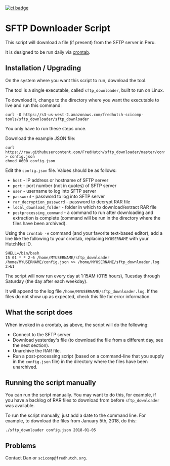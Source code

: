 [![ci badge](https://circleci.com/gh/FredHutch/sftp_downloader.png?style=shield)](https://circleci.com/gh/FredHutch/sftp_downloader)

# SFTP Downloader Script

This script will download a file (if present) from the
SFTP server in Peru.

It is designed to be run daily via [crontab](http://www.adminschoice.com/crontab-quick-reference).

## Installation / Upgrading

On the system where you want this script to run, download the tool.

The tool is a single executable, called `sftp_downloader`, built to run on Linux.

To download it, change to the directory where you want the executable to live and run this command:

```
curl -O https://s3-us-west-2.amazonaws.com/fredhutch-scicomp-tools/sftp_downloader/sftp_downloader
```


You only have to run these steps once.

Download the example JSON file:

```
curl https://raw.githubusercontent.com/FredHutch/sftp_downloader/master/config.json.example > config.json
chmod 0600 config.json
```

Edit the `config.json` file. Values should be as follows:

* `host` - IP address or hostname of SFTP server
* `port` - port number (not in quotes) of SFTP server
* `user` - username to log into SFTP server
* `password` - password to log into SFTP server
* `rar_decryption_password` - password to decrypt RAR file
* `local_download_folder` - folder in which to download/extract RAR file
* `postprocessing_command` - a command to run after downloading and extraction is complete
  (command will be run in the directory where the files have been archived).



Using the `crontab -e` command (and your favorite
text-based editor), add a line like the following
to your crontab, replacing `MYUSERNAME` with your
HutchNet ID.

```
SHELL=/bin/bash
15 01 * * 2-6 /home/MYUSERNAME/sftp_downloader /home/MYUSERNAME/config.json >> /home/MYUSERNAME/sftp_downloader.log 2>&1
```

The script will now run every day at 1:15AM (0115 hours), Tuesday through Saturday
(the day after each weekday).

It will append to the log file
`/home/MYUSERNAME/sftp_downloader.log`.
If the files do not show up as expected, check this file
for error information.

## What the script does

When invoked in a crontab, as above, the script will do the following:

* Connect to the SFTP server
* Download yesterday's file (to download the file from a different day, see the next section).
* Unarchive the RAR file.
* Run a post-processing script (based on a command-line that you supply in the `config.json` file)
  in the directory where the files have been unarchived.


## Running the script manually

You can run the script manually. You may want to do this, for example, if you
have a backlog of RAR files to download from before `sftp_downloader` was available.

To run the script manually, just add a date to the command line. For example, to
download the files from January 5th, 2018, do this:

```
./sftp_downloader config.json 2018-01-05
```

## Problems

Contact Dan or `scicomp@fredhutch.org`.
